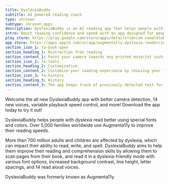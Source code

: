 ```yaml
---
title: DyslexiaBuddy
subtitle: AI powered reading coach
type: shravan
subtype: shravan_apps
description: DyslexiaBuddy is an AI reading app that helps people with learning disabilities like dyslexia easily read signage, paper, and other material in the real world.
intro: Boost reading confidence and speed with an app designed for people with dyslexia
play_store: https://play.google.com/store/apps/details?id=com.oswaldlabs.augmenta11y
app_store: https://apps.apple.com/us/app/augmentally-dyslexia-reader/id1565832172
section_icon_1: fa-book-open
section_heading_1: Distraction free reading
section_content_1: Point your camera towards any printed material such as books, street signs, and the app will tranform it for you to read in a dyslexia friendly view.
section_icon_2: fa-tools
section_heading_2: Customization
section_content_2: Customize your reading experience by choosing your favourite fonts, colors, and settings such as line height and letter spacing to find the perfect combination for you.
section_icon_3: fa-history
section_heading_3: History
section_content_3: The app keeps track of previously detected text for future reference, so you can revisit anything that you have scanned before.
---
```


Welcome the all new DyslexiaBuddy app with better camera detection, 14 new voices, variable playback speed control, and more! Download the app today to try it out!

DyslexiaBuddy helps people with dyslexia read better using special fonts and colors. Over 5,000 families worldwide use Augmenta11y to improve their reading speeds.

More than 700 million adults and children are affected by dyslexia, which can impact their ability to read, write, and spell. DyslexiaBuddy aims to help them improve their reading and comprehension skills by allowing them to scan pages from their book, and read it in a dyslexia-friendly mode with various font options, increased background contrast, line height, letter spacings, and 14 read aloud voices.

DyslexiaBuddy was formerly known as Augmenta11y.
